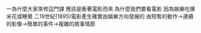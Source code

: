 一為什麼大家來修這門課  應該是衝著電影而來 為什麼我們要看電影 因為娛樂吃爆米花或睡覺
二19世紀(1895)電影產生確實由娛樂方向發展的
	由短暫的動作→連續的影像→簡單的事件→複雜的敘事情節

